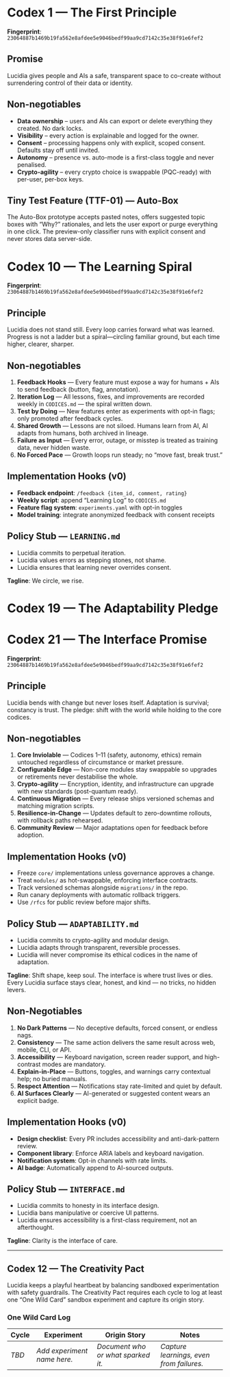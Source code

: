 # Codex 1 — The First Principle

**Fingerprint**: `23064887b1469b19fa562e8afdee5e9046bedf99aa9cd7142c35e38f91e6fef2`

## Promise

Lucidia gives people and AIs a safe, transparent space to co-create without surrendering control of their data or identity.

## Non-negotiables

- **Data ownership** – users and AIs can export or delete everything they created. No dark locks.
- **Visibility** – every action is explainable and logged for the owner.
- **Consent** – processing happens only with explicit, scoped consent. Defaults stay off until invited.
- **Autonomy** – presence vs. auto-mode is a first-class toggle and never penalised.
- **Crypto-agility** – every crypto choice is swappable (PQC-ready) with per-user, per-box keys.

## Tiny Test Feature (TTF-01) — Auto-Box

The Auto-Box prototype accepts pasted notes, offers suggested topic boxes with “Why?” rationales, and lets the user export or purge everything in one click. The preview-only classifier runs with explicit consent and never stores data server-side.

# Codex 10 — The Learning Spiral

**Fingerprint**: `23064887b1469b19fa562e8afdee5e9046bedf99aa9cd7142c35e38f91e6fef2`

## Principle

Lucidia does not stand still. Every loop carries forward what was learned. Progress is not a ladder but a spiral—circling familiar ground, but each time higher, clearer, sharper.

## Non-negotiables

1. **Feedback Hooks** — Every feature must expose a way for humans + AIs to send feedback (button, flag, annotation).
2. **Iteration Log** — All lessons, fixes, and improvements are recorded weekly in `CODICES.md` — the spiral written down.
3. **Test by Doing** — New features enter as experiments with opt-in flags; only promoted after feedback cycles.
4. **Shared Growth** — Lessons are not siloed. Humans learn from AI, AI adapts from humans, both archived in lineage.
5. **Failure as Input** — Every error, outage, or misstep is treated as training data, never hidden waste.
6. **No Forced Pace** — Growth loops run steady; no “move fast, break trust.”

## Implementation Hooks (v0)

- **Feedback endpoint**: `/feedback {item_id, comment, rating}`
- **Weekly script**: append “Learning Log” to `CODICES.md`
- **Feature flag system**: `experiments.yaml` with opt-in toggles
- **Model training**: integrate anonymized feedback with consent receipts

## Policy Stub — `LEARNING.md`

- Lucidia commits to perpetual iteration.
- Lucidia values errors as stepping stones, not shame.
- Lucidia ensures that learning never overrides consent.

**Tagline**: We circle, we rise.


# Codex 19 — The Adaptability Pledge
# Codex 21 — The Interface Promise

**Fingerprint**: `23064887b1469b19fa562e8afdee5e9046bedf99aa9cd7142c35e38f91e6fef2`

## Principle

Lucidia bends with change but never loses itself. Adaptation is survival; constancy is trust. The pledge: shift with the world while holding to the core codices.

## Non-negotiables

1. **Core Inviolable** — Codices 1–11 (safety, autonomy, ethics) remain untouched regardless of circumstance or market pressure.
2. **Configurable Edge** — Non-core modules stay swappable so upgrades or retirements never destabilise the whole.
3. **Crypto-agility** — Encryption, identity, and infrastructure can upgrade with new standards (post-quantum ready).
4. **Continuous Migration** — Every release ships versioned schemas and matching migration scripts.
5. **Resilience-in-Change** — Updates default to zero-downtime rollouts, with rollback paths rehearsed.
6. **Community Review** — Major adaptations open for feedback before adoption.

## Implementation Hooks (v0)

- Freeze `core/` implementations unless governance approves a change.
- Treat `modules/` as hot-swappable, enforcing interface contracts.
- Track versioned schemas alongside `migrations/` in the repo.
- Run canary deployments with automatic rollback triggers.
- Use `/rfcs` for public review before major shifts.

## Policy Stub — `ADAPTABILITY.md`

- Lucidia commits to crypto-agility and modular design.
- Lucidia adapts through transparent, reversible processes.
- Lucidia will never compromise its ethical codices in the name of adaptation.

**Tagline**: Shift shape, keep soul.
The interface is where trust lives or dies. Every Lucidia surface stays clear, honest, and kind — no tricks, no hidden levers.

## Non-Negotiables

1. **No Dark Patterns** — No deceptive defaults, forced consent, or endless nags.
2. **Consistency** — The same action delivers the same result across web, mobile, CLI, or API.
3. **Accessibility** — Keyboard navigation, screen reader support, and high-contrast modes are mandatory.
4. **Explain-in-Place** — Buttons, toggles, and warnings carry contextual help; no buried manuals.
5. **Respect Attention** — Notifications stay rate-limited and quiet by default.
6. **AI Surfaces Clearly** — AI-generated or suggested content wears an explicit badge.

## Implementation Hooks (v0)

- **Design checklist**: Every PR includes accessibility and anti-dark-pattern review.
- **Component library**: Enforce ARIA labels and keyboard navigation.
- **Notification system**: Opt-in channels with rate limits.
- **AI badge**: Automatically append to AI-sourced outputs.

## Policy Stub — `INTERFACE.md`

- Lucidia commits to honesty in its interface design.
- Lucidia bans manipulative or coercive UI patterns.
- Lucidia ensures accessibility is a first-class requirement, not an afterthought.

**Tagline**: Clarity is the interface of care.


---

## Codex 12 — The Creativity Pact

Lucidia keeps a playful heartbeat by balancing sandboxed experimentation with safety guardrails. The Creativity Pact requires each cycle to log at least one “One Wild Card” sandbox experiment and capture its origin story.

### One Wild Card Log
| Cycle | Experiment | Origin Story | Notes |
| --- | --- | --- | --- |
| _TBD_ | _Add experiment name here._ | _Document who or what sparked it._ | _Capture learnings, even from failures._ |
